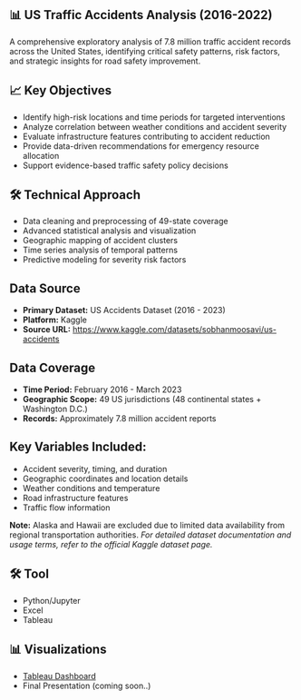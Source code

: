 ## 📊 US Traffic Accidents Analysis (2016-2022)
A comprehensive exploratory analysis of 7.8 million traffic accident records across the United States, identifying critical safety patterns, risk factors, and strategic insights for road safety improvement.

## 📈 Key Objectives
* Identify high-risk locations and time periods for targeted interventions
* Analyze correlation between weather conditions and accident severity
* Evaluate infrastructure features contributing to accident reduction
* Provide data-driven recommendations for emergency resource allocation
* Support evidence-based traffic safety policy decisions

## 🛠️ Technical Approach
* Data cleaning and preprocessing of 49-state coverage
* Advanced statistical analysis and visualization
* Geographic mapping of accident clusters
* Time series analysis of temporal patterns
* Predictive modeling for severity risk factors

## Data Source
* **Primary Dataset:** US Accidents Dataset (2016 - 2023)
* **Platform:** Kaggle
* **Source URL:** https://www.kaggle.com/datasets/sobhanmoosavi/us-accidents

## Data Coverage
* **Time Period:** February 2016 - March 2023
* **Geographic Scope:** 49 US jurisdictions (48 continental states + Washington D.C.)
* **Records:** Approximately 7.8 million accident reports

## Key Variables Included:
* Accident severity, timing, and duration
* Geographic coordinates and location details
* Weather conditions and temperature
* Road infrastructure features
* Traffic flow information

**Note:** Alaska and Hawaii are excluded due to limited data availability from regional transportation authorities.
*For detailed dataset documentation and usage terms, refer to the official Kaggle dataset page.*

## 🛠️ Tool
* Python/Jupyter
* Excel
* Tableau

## 📊 Visualizations
* [Tableau Dashboard](https://public.tableau.com/shared/3NZ3QZ3XG?:display_count=n&:origin=viz_share_link)
* Final Presentation (coming soon..)
